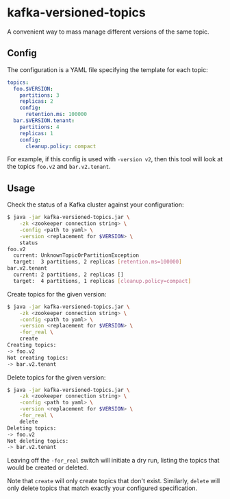 # kafka-versioned-topics

A convenient way to mass manage different versions of the same topic.

## Config

The configuration is a YAML file specifying the template for each topic:

```yaml
topics:
  foo.$VERSION:
    partitions: 3
    replicas: 2
    config:
      retention.ms: 100000
  bar.$VERSION.tenant:
    partitions: 4
    replicas: 1
    config:
      cleanup.policy: compact
```

For example, if this config is used with `-version v2`, then this tool will look
at the topics `foo.v2` and `bar.v2.tenant`.

## Usage

Check the status of a Kafka cluster against your configuration:

```sh
$ java -jar kafka-versioned-topics.jar \
    -zk <zookeeper connection string> \
    -config <path to yaml> \
    -version <replacement for $VERSION> \
    status
foo.v2
  current: UnknownTopicOrPartitionException
  target:  3 partitions, 2 replicas [retention.ms=100000]
bar.v2.tenant
  current: 2 partitions, 2 replicas []
  target:  4 partitions, 1 replicas [cleanup.policy=compact]
```

Create topics for the given version:

```sh
$ java -jar kafka-versioned-topics.jar \
    -zk <zookeeper connection string> \
    -config <path to yaml> \
    -version <replacement for $VERSION> \
    -for_real \
    create
Creating topics:
-> foo.v2
Not creating topics:
-> bar.v2.tenant
```

Delete topics for the given version:

```sh
$ java -jar kafka-versioned-topics.jar \
    -zk <zookeeper connection string> \
    -config <path to yaml> \
    -version <replacement for $VERSION> \
    -for_real \
    delete
Deleting topics:
-> foo.v2
Not deleting topics:
-> bar.v2.tenant
```

Leaving off the `-for_real` switch will initiate a dry run, listing the topics
that would be created or deleted.

Note that `create` will only create topics that don't exist. Similarly, `delete`
will only delete topics that match exactly your configured specification.
